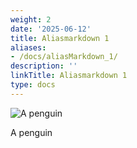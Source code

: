 ```yaml
---
weight: 2
date: '2025-06-12'
title: Aliasmarkdown 1
aliases:
- /docs/aliasMarkdown_1/
description: ''
linkTitle: Aliasmarkdown 1
type: docs
---
```


![A penguin](~/assets/penguin1.jpg)

A penguin
